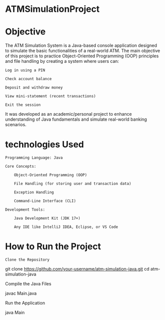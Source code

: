 # ATMSimulationProject 

# Objective

The ATM Simulation System is a Java-based console application designed to simulate the basic functionalities of a real-world ATM. The main objective of this project is to practice Object-Oriented Programming (OOP) principles and file handling by creating a system where users can:

    Log in using a PIN

    Check account balance

    Deposit and withdraw money

    View mini-statement (recent transactions)

    Exit the session

It was developed as an academic/personal project to enhance understanding of Java fundamentals and simulate real-world banking scenarios.

 # technologies Used

    Programming Language: Java

    Core Concepts:

        Object-Oriented Programming (OOP)

        File Handling (for storing user and transaction data)

        Exception Handling

        Command-Line Interface (CLI)

    Development Tools:

        Java Development Kit (JDK 17+)

        Any IDE like IntelliJ IDEA, Eclipse, or VS Code

# How to Run the Project

    Clone the Repository

git clone https://github.com/your-username/atm-simulation-java.git
cd atm-simulation-java

Compile the Java Files

javac Main.java

Run the Application

java Main

